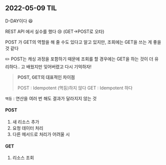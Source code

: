 ## 2022-05-09 TIL

D-DAY이다 :laughing:

REST API 에서 실수를 했다 :cry: (GET->POST로 오타)   

POST 가 GET의 역할을 해 줄 수도 있다고 알고 있지만, 
조회에는 GET을 쓰는 게 좋을 것 같다

:pencil2: POST는 캐싱 과정을 포함하기 때문에 조회를 할 경우에는 GET을 하는 것이 더 유리하다.. 고 배웠지만 잊어버렸고 다시 기억하자!

>__POST, GET의 대표적인 차이점__
>
>POST : Idempotent (멱등)하지 않다
>GET : Idempotent 하다

`멱등` : 연산을 여러 번 해도 결과가 달라지지 않는 것

#### POST

1) 새 리소스 추가
2) 요청 데이터 처리
3) 다른 메서드로 처리가 어려울 시

#### GET

1. 리소스 조회
